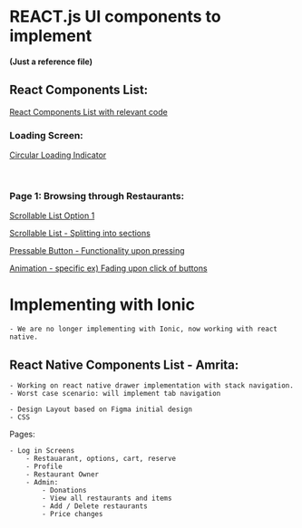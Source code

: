 # REACT.js UI components to implement
#### (Just a reference file)

## React Components List:

[React Components List with relevant code](https://reactnative.dev/docs/components-and-apis)
<br>

### Loading Screen:

[Circular Loading Indicator](https://reactnative.dev/docs/activityindicator)

<br>

### Page 1: Browsing through Restaurants:

[Scrollable List Option 1](https://reactnative.dev/docs/flatlist)

[Scrollable List - Splitting into sections](https://reactnative.dev/docs/sectionlist)

[Pressable Button - Functionality upon pressing](https://reactnative.dev/docs/pressable)
<br>

[Animation - specific ex) Fading upon click of buttons](https://reactnative.dev/docs/animated)
<br>




# Implementing with Ionic

    - We are no longer implementing with Ionic, now working with react native.


## React Native  Components List - Amrita:

    - Working on react native drawer implementation with stack navigation. 
    - Worst case scenario: will implement tab navigation 

    - Design Layout based on Figma initial design
    - CSS 

Pages:

    - Log in Screens
        - Restauarant, options, cart, reserve
        - Profile
        - Restaurant Owner
        - Admin:
            - Donations
            - View all restaurants and items 
            - Add / Delete restaurants
            - Price changes